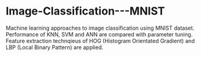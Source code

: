 # Image-Classification---MNIST
Machine learning approaches to image classification using MNIST dataset.
Performance of KNN, SVM and ANN are compared with parameter tuning.
Feature extraction technqieus of HOG (Histogram Orientated Gradient) and LBP (Local Binary Pattern) are applied.
